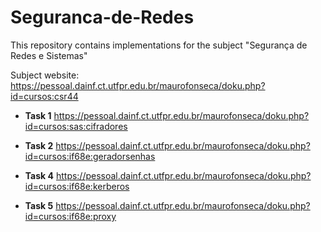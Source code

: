 # Seguranca-de-Redes
This repository contains implementations for the subject "Segurança de Redes e Sistemas"

Subject website: https://pessoal.dainf.ct.utfpr.edu.br/maurofonseca/doku.php?id=cursos:csr44

* **Task 1**
https://pessoal.dainf.ct.utfpr.edu.br/maurofonseca/doku.php?id=cursos:sas:cifradores

* **Task 2**
https://pessoal.dainf.ct.utfpr.edu.br/maurofonseca/doku.php?id=cursos:if68e:geradorsenhas

* **Task 4**
https://pessoal.dainf.ct.utfpr.edu.br/maurofonseca/doku.php?id=cursos:if68e:kerberos

* **Task 5**
https://pessoal.dainf.ct.utfpr.edu.br/maurofonseca/doku.php?id=cursos:if68e:proxy